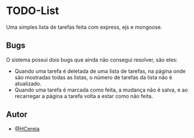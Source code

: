
# TODO-List

Uma simples lista de tarefas feita com express, ejs e mongoose.

## Bugs

 O sistema possui dois bugs que ainda não consegui resolver, são eles:
 - Quando uma tarefa é deletada de uma lista de tarefas, na página onde são mostradas todas as listas, o número de tarefas da lista não é atualizado.
 - Quando uma tarefa é marcada como feita, a mudança não é salva, e ao recarregar a página a tarefa volta a estar como não feita.


## Autor

- [@HCereja](https://www.github.com/HCereja)

